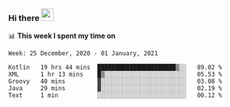 ### Hi there <a href="https://www.gautamkrishnar.com/"><img src="https://media.giphy.com/media/hvRJCLFzcasrR4ia7z/giphy.gif" width="25px"></a>

📊 **This week I spent my time on**

<!--START_SECTION:waka-->
```text
Week: 25 December, 2020 - 01 January, 2021

Kotlin   19 hrs 44 mins  ██████████████████████▒░░   89.02 % 
XML      1 hr 13 mins    █▒░░░░░░░░░░░░░░░░░░░░░░░   05.53 % 
Groovy   40 mins         ▓░░░░░░░░░░░░░░░░░░░░░░░░   03.08 % 
Java     29 mins         ▓░░░░░░░░░░░░░░░░░░░░░░░░   02.19 % 
Text     1 min           ░░░░░░░░░░░░░░░░░░░░░░░░░   00.12 % 
```
<!--END_SECTION:waka-->
